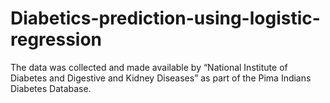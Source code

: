 # Diabetics-prediction-using-logistic-regression
The data was collected and made available by “National Institute of Diabetes and Digestive and Kidney Diseases” as part of the Pima Indians Diabetes Database.
